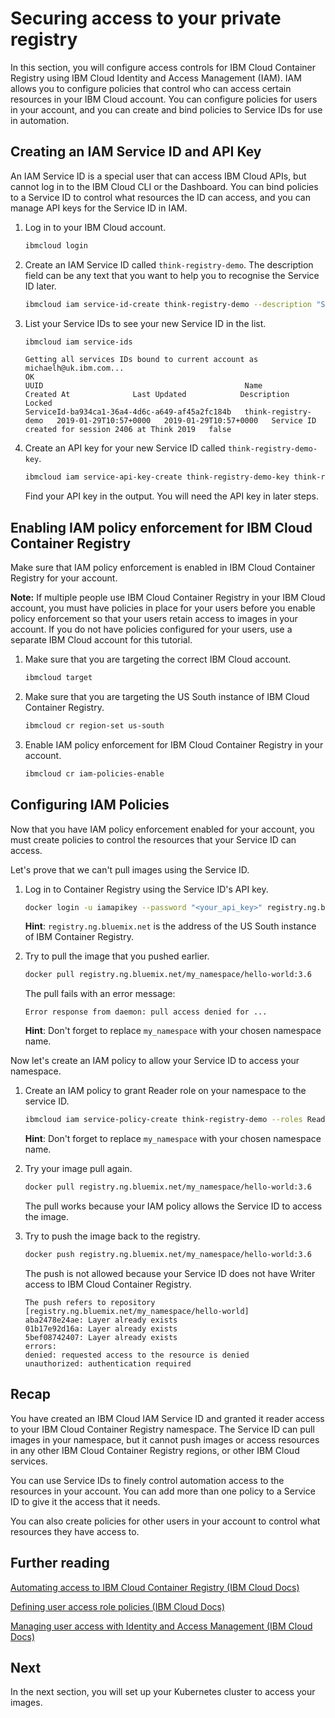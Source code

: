 # Securing access to your private registry

In this section, you will configure access controls for IBM Cloud Container Registry using IBM Cloud Identity and Access Management (IAM). IAM allows you to configure policies that control who can access certain resources in your IBM Cloud account. You can configure policies for users in your account, and you can create and bind policies to Service IDs for use in automation.

## Creating an IAM Service ID and API Key

An IAM Service ID is a special user that can access IBM Cloud APIs, but cannot log in to the IBM Cloud CLI or the Dashboard. You can bind policies to a Service ID to control what resources the ID can access, and you can manage API keys for the Service ID in IAM.

1. Log in to your IBM Cloud account.

    ```bash
    ibmcloud login
    ```

2. Create an IAM Service ID called `think-registry-demo`. The description field can be any text that you want to help you to recognise the Service ID later.

    ```bash
    ibmcloud iam service-id-create think-registry-demo --description "Service ID created for session 2406 at Think 2019"
    ```

3. List your Service IDs to see your new Service ID in the list.

    ```bash
    ibmcloud iam service-ids
    ```

    ```text
    Getting all services IDs bound to current account as michaelh@uk.ibm.com...
    OK
    UUID                                             Name                  Created At              Last Updated            Description                                         Locked
    ServiceId-ba934ca1-36a4-4d6c-a649-af45a2fc184b   think-registry-demo   2019-01-29T10:57+0000   2019-01-29T10:57+0000   Service ID created for session 2406 at Think 2019   false
    ```

4. Create an API key for your new Service ID called `think-registry-demo-key`.

    ```bash
    ibmcloud iam service-api-key-create think-registry-demo-key think-registry-demo
    ```

    Find your API key in the output. You will need the API key in later steps.

## Enabling IAM policy enforcement for IBM Cloud Container Registry

Make sure that IAM policy enforcement is enabled in IBM Cloud Container Registry for your account.

**Note:** If multiple people use IBM Cloud Container Registry in your IBM Cloud account, you must have policies in place for your users before you enable policy enforcement so that your users retain access to images in your account. If you do not have policies configured for your users, use a separate IBM Cloud account for this tutorial.

1. Make sure that you are targeting the correct IBM Cloud account.

    ```bash
    ibmcloud target
    ```

2. Make sure that you are targeting the US South instance of IBM Cloud Container Registry.

    ```bash
    ibmcloud cr region-set us-south
    ```

3. Enable IAM policy enforcement for IBM Cloud Container Registry in your account.

    ```bash
    ibmcloud cr iam-policies-enable
    ```

## Configuring IAM Policies

Now that you have IAM policy enforcement enabled for your account, you must create policies to control the resources that your Service ID can access.

Let's prove that we can't pull images using the Service ID.

1. Log in to Container Registry using the Service ID's API key.

    ```bash
    docker login -u iamapikey --password "<your_api_key>" registry.ng.bluemix.net
    ```

    **Hint**: `registry.ng.bluemix.net` is the address of the US South instance of IBM Container Registry.

2. Try to pull the image that you pushed earlier.

    ```bash
    docker pull registry.ng.bluemix.net/my_namespace/hello-world:3.6
    ```

    The pull fails with an error message:

    `Error response from daemon: pull access denied for ...`

    **Hint**: Don't forget to replace `my_namespace` with your chosen namespace name.

Now let's create an IAM policy to allow your Service ID to access your namespace.

1. Create an IAM policy to grant Reader role on your namespace to the service ID.

    ```bash
    ibmcloud iam service-policy-create think-registry-demo --roles Reader --service-name container-registry --region us-south --resource-type namespace --resource my_namespace
    ```

    **Hint**: Don't forget to replace `my_namespace` with your chosen namespace name.

2. Try your image pull again.

    ```bash
    docker pull registry.ng.bluemix.net/my_namespace/hello-world:3.6
    ```

    The pull works because your IAM policy allows the Service ID to access the image.

3. Try to push the image back to the registry.

    ```bash
    docker push registry.ng.bluemix.net/my_namespace/hello-world:3.6
    ```

    The push is not allowed because your Service ID does not have Writer access to IBM Cloud Container Registry.

    ```example
    The push refers to repository [registry.ng.bluemix.net/my_namespace/hello-world]
    aba2478e24ae: Layer already exists
    01b17e92d16a: Layer already exists
    5bef08742407: Layer already exists
    errors:
    denied: requested access to the resource is denied
    unauthorized: authentication required
    ```

## Recap

You have created an IBM Cloud IAM Service ID and granted it reader access to your IBM Cloud Container Registry namespace. The Service ID can pull images in your namespace, but it cannot push images or access resources in any other IBM Cloud Container Registry regions, or other IBM Cloud services.

You can use Service IDs to finely control automation access to the resources in your account. You can add more than one policy to a Service ID to give it the access that it needs.

You can also create policies for other users in your account to control what resources they have access to.

## Further reading

[Automating access to IBM Cloud Container Registry (IBM Cloud Docs)](https://console.bluemix.net/docs/services/Registry/registry_tokens.html#registry_access)

[Defining user access role policies (IBM Cloud Docs)](https://console.bluemix.net/docs/services/Registry/registry_users.html#user)

[Managing user access with Identity and Access Management (IBM Cloud Docs)](https://console.bluemix.net/docs/services/Registry/iam.html#iam)

## Next

In the next section, you will set up your Kubernetes cluster to access your images.
